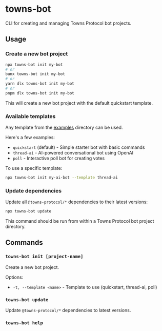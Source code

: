 # towns-bot

CLI for creating and managing Towns Protocol bot projects.

## Usage

### Create a new bot project

```bash
npx towns-bot init my-bot
# or
bunx towns-bot init my-bot
# or
yarn dlx towns-bot init my-bot
# or
pnpm dlx towns-bot init my-bot
```

This will create a new bot project with the default quickstart template.

### Available templates

Any template from the [examples](https://github.com/towns-protocol/towns/tree/main/packages/examples) directory can be used.

Here's a few examples:

- `quickstart` (default) - Simple starter bot with basic commands
- `thread-ai` - AI-powered conversational bot using OpenAI
- `poll` - Interactive poll bot for creating votes

To use a specific template:

```bash
npx towns-bot init my-ai-bot --template thread-ai
```

### Update dependencies

Update all `@towns-protocol/*` dependencies to their latest versions:

```bash
npx towns-bot update
```

This command should be run from within a Towns Protocol bot project directory.

## Commands

### `towns-bot init [project-name]`

Create a new bot project.

Options:

- `-t, --template <name>` - Template to use (quickstart, thread-ai, poll)

### `towns-bot update`

Update `@towns-protocol/*` dependencies to latest versions.

### `towns-bot help`
